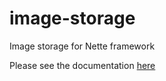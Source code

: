 # image-storage
Image storage for Nette framework

Please see the documentation [here](http://ublaboo.paveljanda.com/image-storage)
